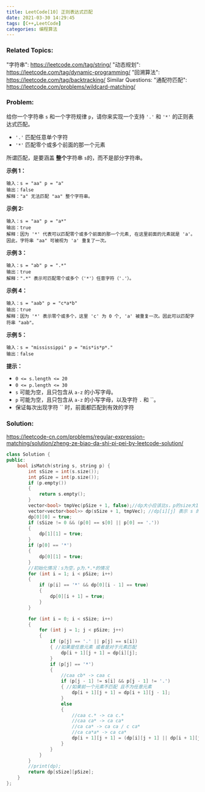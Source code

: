 ```yaml
---
title: LeetCode[10] 正则表达式匹配
date: 2021-03-30 14:29:45
tags: [C++,LeetCode]
categories: 编程算法
---
```


### Related Topics:

"字符串": https://leetcode.com/tag/string/ "动态规划": https://leetcode.com/tag/dynamic-programming/ "回溯算法": https://leetcode.com/tag/backtracking/ Similar Questions: "通配符匹配": https://leetcode.com/problems/wildcard-matching/

### Problem:

给你一个字符串 `s` 和一个字符规律 `p`，请你来实现一个支持 `'.'` 和 `'*'` 的正则表达式匹配。

- `'.'` 匹配任意单个字符
- `'*'` 匹配零个或多个前面的那一个元素

所谓匹配，是要涵盖 **整个**字符串 `s`的，而不是部分字符串。

**示例 1：**

```
输入：s = "aa" p = "a"
输出：false
解释："a" 无法匹配 "aa" 整个字符串。
```

**示例 2:**

```
输入：s = "aa" p = "a*"
输出：true
解释：因为 '*' 代表可以匹配零个或多个前面的那一个元素, 在这里前面的元素就是 'a'。因此，字符串 "aa" 可被视为 'a' 重复了一次。
```

**示例 3：**

```
输入：s = "ab" p = ".*"
输出：true
解释：".*" 表示可匹配零个或多个（'*'）任意字符（'.'）。
```

**示例 4：**

```
输入：s = "aab" p = "c*a*b"
输出：true
解释：因为 '*' 表示零个或多个，这里 'c' 为 0 个, 'a' 被重复一次。因此可以匹配字符串 "aab"。
```

**示例 5：**

```
输入：s = "mississippi" p = "mis*is*p*."
输出：false
```

**提示：**

- `0 <= s.length <= 20`
- `0 <= p.length <= 30`
- `s` 可能为空，且只包含从 `a-z` 的小写字母。
- `p` 可能为空，且只包含从 `a-z` 的小写字母，以及字符 `.` 和 ``。
- 保证每次出现字符 `` 时，前面都匹配到有效的字符

<!--more-->

### Solution:

https://leetcode-cn.com/problems/regular-expression-matching/solution/zheng-ze-biao-da-shi-pi-pei-by-leetcode-solution/

```cpp
class Solution {
public:
    bool isMatch(string s, string p) {
        int sSize = int(s.size());
        int pSize = int(p.size());
        if (p.empty())
        {
            return s.empty();
        }
        vector<bool> tmpVec(pSize + 1, false);//dp大小应该比s，p的size大1
        vector<vector<bool>> dp(sSize + 1, tmpVec); //dp[i][j] 表示 s 的前 i 个是否能被 p 的前 j 个匹配
        dp[0][0] = true;
        if (sSize != 0 && (p[0] == s[0] || p[0] == '.'))
        {
            dp[1][1] = true;
        }
        if (p[0] == '*')
        {
            dp[0][1] = true;
        }
        //初始化情况：s为空，p为.*.*的情况
        for (int i = 1; i < pSize; i++)
        {
            if (p[i] == '*' && dp[0][i - 1] == true)
            {
                dp[0][i + 1] = true;
            }
        }

        for (int i = 0; i < sSize; i++)
        {
            for (int j = 1; j < pSize; j++)
            {
                if (p[j] == '.' || p[j] == s[i])
                { //如果是任意元素 或者是对于元素匹配
                    dp[i + 1][j + 1] = dp[i][j];
                }
                if (p[j] == '*')
                {
                    //caa cb* -> caa c
                    if (p[j - 1] != s[i] && p[j - 1] != '.')
                    { //如果前一个元素不匹配 且不为任意元素
                        dp[i + 1][j + 1] = dp[i + 1][j - 1];
                    }
                    else
                    {
                        //caa c.* -> ca c.*
                        //caa ca* -> ca ca*
                        //ca ca* -> ca ca / c ca*
                        //ca ca*a* -> ca ca*
                        dp[i + 1][j + 1] = (dp[i][j + 1] || dp[i + 1][j - 1]);// || dp[i + 1][j]不需要
                    }
                }
            }
        }
        //print(dp);
        return dp[sSize][pSize];
    }
};
```